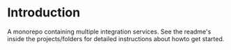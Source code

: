 # Introduction 
A monorepo containing multiple integration services.
See the readme's inside the projects/folders for detailed instructions about howto get started.
